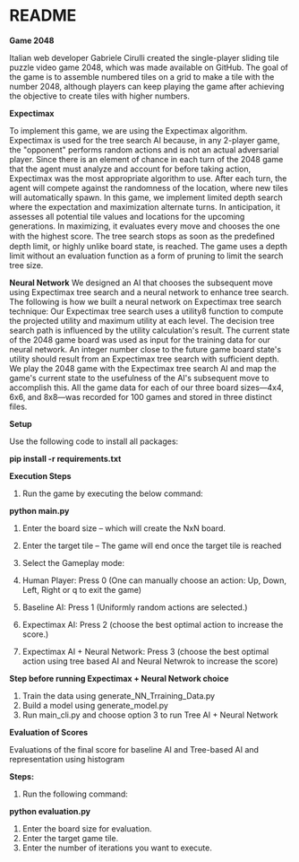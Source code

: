 **README**
======================================================================================================================================================================================================================================================================================================================

**Game 2048**

Italian web developer Gabriele Cirulli created the single-player sliding tile puzzle video game 2048, which was made available on GitHub. The goal of the 
game is to assemble numbered tiles on a grid to make a tile with the number 2048, although players can keep playing the game after achieving the objective 
to create tiles with higher numbers.

**Expectimax**

To implement this game, we are using the Expectimax algorithm. Expectimax is used for the tree search AI because, in any 2-player game, the "opponent" 
performs random actions and is not an actual adversarial player. Since there is an element of chance in each turn of the 2048 game that the agent must 
analyze and account for before taking action, Expectimax was the most appropriate algorithm to use. After each turn, the agent will compete against the 
randomness of the location, where new tiles will automatically spawn. In this game, we implement limited depth search where the expectation and 
maximization alternate turns. In anticipation, it assesses all potential tile values and locations for the upcoming generations. In maximizing, it 
evaluates every move and chooses the one with the highest score. The tree search stops as soon as the predeﬁned depth limit, or highly unlike board state, 
is reached. The game uses a depth limit without an evaluation function as a form of pruning to limit the search tree size.

**Neural Network**
We designed an AI that chooses the subsequent move using Expectimax tree search and a neural network to enhance tree search. The following is how we built 
a neural network on Expectimax tree search technique: Our Expectimax tree search uses a utility8 function to compute the projected utility and maximum 
utility at each level. The decision tree search path is influenced by the utility calculation's result.
The current state of the 2048 game board was used as input for the training data for our neural network. An integer number close to the future game board 
state's utility should result from an Expectimax tree search with sufficient depth. We play the 2048 game with the Expectimax tree search AI and map the 
game's current state to the usefulness of the AI's subsequent move to accomplish this. All the game data for each of our three board sizes—4x4, 6x6, and 
8x8—was recorded for 100 games and stored in three distinct files. 

**Setup**

Use the following code to install all packages:

**pip install -r requirements.txt**

**Execution Steps**

1. Run the game by executing the below command:

**python main.py**

1. Enter the board size – which will create the NxN board.
2. Enter the target tile – The game will end once the target tile is reached
3. Select the Gameplay mode:

4. Human Player: Press 0 (One can manually choose an action: Up, Down, Left, Right or q to exit the game)
5. Baseline AI: Press 1 (Uniformly random actions are selected.)
6. Expectimax AI: Press 2 (choose the best optimal action to increase the score.)
7. Expectimax AI + Neural Network: Press 3 (choose the best optimal action using tree based AI and Neural Netwrok to increase the score)


**Step before running Expectimax + Neural Network choice**
1. Train the data using generate_NN_Trraining_Data.py
2. Build a model using generate_model.py
3. Run main_cli.py and choose option 3 to run Tree AI + Neural Network


**Evaluation of Scores**

Evaluations of the final score for baseline AI and Tree-based AI and representation using histogram

**Steps:**

1. Run the following command:

**python evaluation.py**

1. Enter the board size for evaluation.
2. Enter the target game tile.
3. Enter the number of iterations you want to execute.
 


